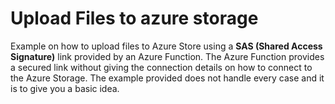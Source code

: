 # Upload Files to azure storage

Example on how to upload files to Azure Store using a **SAS (Shared Access Signature)** link provided by an Azure Function. The Azure Function provides a secured link without giving the connection details on how to connect to the Azure Storage. The example provided does not handle every case and it is to give you a basic idea.

